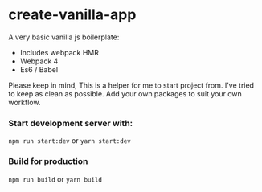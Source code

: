 # create-vanilla-app

A very basic vanilla js boilerplate:

- Includes webpack HMR
- Webpack 4
- Es6 / Babel

Please keep in mind, This is a helper for me to start project from. I've tried to keep as clean as possible. Add your own packages to suit your own workflow. 

### Start development server with:

`npm run start:dev` or `yarn start:dev`

### Build for production

`npm run build` or `yarn build`


